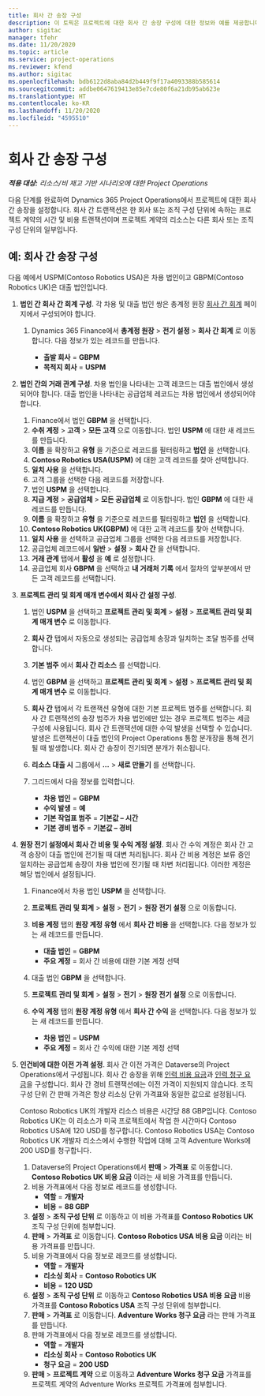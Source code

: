 ```yaml
---
title: 회사 간 송장 구성
description: 이 토픽은 프로젝트에 대한 회사 간 송장 구성에 대한 정보와 예를 제공합니다.
author: sigitac
manager: tfehr
ms.date: 11/20/2020
ms.topic: article
ms.service: project-operations
ms.reviewer: kfend
ms.author: sigitac
ms.openlocfilehash: bdb6122d8aba84d2b449f9f17a4093388b585614
ms.sourcegitcommit: addbe0647619413e85e7cde80f6a21db95ab623e
ms.translationtype: HT
ms.contentlocale: ko-KR
ms.lasthandoff: 11/20/2020
ms.locfileid: "4595510"
---
```

# <a name="configure-intercompany-invoicing"></a>회사 간 송장 구성

_**적용 대상:** 리소스/비 재고 기반 시나리오에 대한 Project Operations_

다음 단계를 완료하여 Dynamics 365 Project Operations에서 프로젝트에 대한 회사 간 송장을 설정합니다. 회사 간 트랜잭션은 한 회사 또는 조직 구성 단위에 속하는 프로젝트 계약의 시간 및 비용 트랜잭션이며 프로젝트 계약의 리소스는 다른 회사 또는 조직 구성 단위의 일부입니다.

## <a name="example-configure-intercompany-invoicing"></a>예: 회사 간 송장 구성

다음 예에서 USPM(Contoso Robotics USA)은 차용 법인이고 GBPM(Contoso Robotics UK)은 대출 법인입니다. 

1. **법인 간 회사 간 회계 구성**. 각 차용 및 대출 법인 쌍은 총계정 원장 [회사 간 회계](https://docs.microsoft.com/dynamics365/finance/general-ledger/intercompany-accounting-setup) 페이지에서 구성되어야 합니다.
    
    1. Dynamics 365 Finance에서 **총계정 원장** > **전기 설정** > **회사 간 회계** 로 이동합니다. 다음 정보가 있는 레코드를 만듭니다.

        - **출발 회사** = **GBPM**
        - **목적지 회사** = **USPM**

2. **법인 간의 거래 관계 구성**. 차용 법인을 나타내는 고객 레코드는 대출 법인에서 생성되어야 합니다. 대출 법인을 나타내는 공급업체 레코드는 차용 법인에서 생성되어야 합니다.

     1. Finance에서 법인 **GBPM** 을 선택합니다.
     2. **수취 계정** > **고객** > **모든 고객** 으로 이동합니다. 법인 **USPM** 에 대한 새 레코드를 만듭니다.
     3. **이름** 을 확장하고 **유형** 을 기준으로 레코드를 필터링하고 **법인** 을 선택합니다. 
     4. **Contoso Robotics USA(USPM)** 에 대한 고객 레코드를 찾아 선택합니다.
     5. **일치 사용** 을 선택합니다. 
     6. 고객 그룹을 선택한 다음 레코드를 저장합니다.
     7. 법인 **USPM** 을 선택합니다.
     8. **지급 계정** > **공급업체** > **모든 공급업체** 로 이동합니다. 법인 **GBPM** 에 대한 새 레코드를 만듭니다.
     9. **이름** 을 확장하고 **유형** 을 기준으로 레코드를 필터링하고 **법인** 을 선택합니다. 
     10. **Contoso Robotics UK(GBPM)** 에 대한 고객 레코드를 찾아 선택합니다.
     11. **일치 사용** 을 선택하고 공급업체 그룹을 선택한 다음 레코드를 저장합니다.
     12. 공급업체 레코드에서 **일반** > **설정** > **회사 간** 을 선택합니다.
     13. **거래 관계** 탭에서 **활성** 을 **예** 로 설정합니다.
     14. 공급업체 회사 **GBPM** 을 선택하고 **내 거래처 기록** 에서 절차의 앞부분에서 만든 고객 레코드를 선택합니다.

3. **프로젝트 관리 및 회계 매개 변수에서 회사 간 설정 구성**. 

    1. 법인 **USPM** 을 선택하고 **프로젝트 관리 및 회계** > **설정** > **프로젝트 관리 및 회계 매개 변수** 로 이동합니다.
    2. **회사 간** 탭에서 자동으로 생성되는 공급업체 송장과 일치하는 조달 범주를 선택합니다.
    3. **기본 범주** 에서 **회사 간 리소스** 를 선택합니다.
    4. 법인 **GBPM** 을 선택하고 **프로젝트 관리 및 회계** > **설정** > **프로젝트 관리 및 회계 매개 변수** 로 이동합니다.
    5. **회사 간** 탭에서 각 트랜잭션 유형에 대한 기본 프로젝트 범주를 선택합니다. 회사 간 트랜잭션의 송장 범주가 차용 법인에만 있는 경우 프로젝트 범주는 세금 구성에 사용됩니다. 회사 간 트랜잭션에 대한 수익 발생을 선택할 수 있습니다. 발생은 트랜잭션이 대출 법인의 Project Operations 통합 분개장을 통해 전기될 때 발생합니다. 회사 간 송장이 전기되면 분개가 취소됩니다.
    6. **리소스 대출 시** 그룹에서 **...** > **새로 만들기** 를 선택합니다. 
    7. 그리드에서 다음 정보를 입력합니다.

          - **차용 법인** = **GBPM**
          - **수익 발생** = **예**
          - **기본 작업표 범주** = **기본값 – 시간**
          - **기본 경비 범주** = **기본값 – 경비**

4. **원장 전기 설정에서 회사 간 비용 및 수익 계정 설정**. 회사 간 수익 계정은 회사 간 고객 송장이 대출 법인에 전기될 때 대변 처리됩니다. 회사 간 비용 계정은 보류 중인 일치하는 공급업체 송장이 차용 법인에 전기될 때 차변 처리됩니다. 이러한 계정은 해당 법인에서 설정됩니다. 
      
     1. Finance에서 차용 법인 **USPM** 을 선택합니다. 
     2. **프로젝트 관리 및 회계** > **설정** > **전기** > **원장 전기 설정** 으로 이동합니다. 
     3. **비용 계정** 탭의 **원장 계정 유형** 에서 **회사 간 비용** 을 선택합니다. 다음 정보가 있는 새 레코드를 만듭니다.
      
        - **대출 법인** = **GBPM**
        - **주요 계정** = 회사 간 비용에 대한 기본 계정 선택
        
     4. 대출 법인 **GBPM** 을 선택합니다. 
     5. **프로젝트 관리 및 회계** > **설정** > **전기** > **원장 전기 설정** 으로 이동합니다. 
     6. **수익 계정** 탭의 **원장 계정 유형** 에서 **회사 간 수익** 을 선택합니다. 다음 정보가 있는 새 레코드를 만듭니다.

        - **차용 법인** = **USPM**
        - **주요 계정** = 회사 간 수익에 대한 기본 계정 선택 

5. **인건비에 대한 이전 가격 설정**. 회사 간 이전 가격은 Dataverse의 Project Operations에서 구성됩니다. 회사 간 송장을 위해 [인력 비용 요금](../pricing-costing/set-up-labor-cost-rate.md#transfer-pricing-and-costs-for-resources-outside-of-your-division-or-legal-entity)과 [인력 청구 요금](../pricing-costing/set-up-labor-bill-rate.md#transfer-pricing-or-set-up-bill-rates-for-resources-from-other-organizational-units-or-divisions)을 구성합니다. 회사 간 경비 트랜잭션에는 이전 가격이 지원되지 않습니다. 조직 구성 단위 간 판매 가격은 항상 리소싱 단위 가격표와 동일한 값으로 설정됩니다.

      Contoso Robotics UK의 개발자 리소스 비용은 시간당 88 GBP입니다. Contoso Robotics UK는 이 리소스가 미국 프로젝트에서 작업 한 시간마다 Contoso Robotics USA에 120 USD를 청구합니다. Contoso Robotics USA는 Contoso Robotics UK 개발자 리소스에서 수행한 작업에 대해 고객 Adventure Works에 200 USD를 청구합니다.

      1. Dataverse의 Project Operations에서 **판매** > **가격표** 로 이동합니다. **Contoso Robotics UK 비용 요금** 이라는 새 비용 가격표를 만듭니다. 
      2. 비용 가격표에서 다음 정보로 레코드를 생성합니다.
         - **역할** = **개발자**
         - **비용** = **88 GBP**
      3. **설정** > **조직 구성 단위** 로 이동하고 이 비용 가격표를 **Contoso Robotics UK** 조직 구성 단위에 첨부합니다.
      4. **판매** > **가격표** 로 이동합니다. **Contoso Robotics USA 비용 요금** 이라는 비용 가격표를 만듭니다. 
      5. 비용 가격표에서 다음 정보로 레코드를 생성합니다.
          - **역할** = **개발자**
          - **리소싱 회사** = **Contoso Robotics UK**
          - **비용** = **120 USD**
      6. **설정** > **조직 구성 단위** 로 이동하고 **Contoso Robotics USA 비용 요금** 비용 가격표를 **Contoso Robotics USA** 조직 구성 단위에 첨부합니다.
      7. **판매** > **가격표** 로 이동합니다. **Adventure Works 청구 요금** 라는 판매 가격표를 만듭니다. 
      8. 판매 가격표에서 다음 정보로 레코드를 생성합니다.
          - **역할** = **개발자**
          - **리소싱 회사** = **Contoso Robotics UK**
          - **청구 요금** = **200 USD**
      9. **판매** > **프로젝트 계약** 으로 이동하고 **Adventure Works 청구 요금** 가격표를 프로젝트 계약의 Adventure Works 프로젝트 가격표에 첨부합니다.
